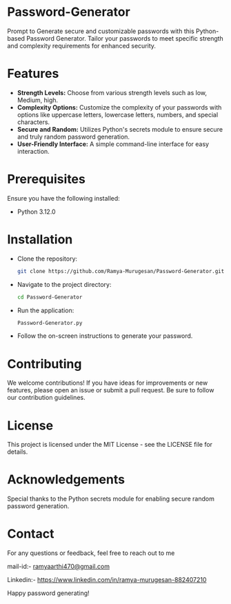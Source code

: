 

# Password-Generator
Prompt to Generate secure and customizable passwords with this Python-based Password Generator. Tailor your passwords to meet specific strength and complexity requirements for enhanced security.







# Features

- **Strength Levels:** Choose from various strength levels such as low, Medium, high.
- **Complexity Options:** Customize the complexity of your passwords with options like uppercase letters, lowercase letters, numbers, and special characters.
- **Secure and Random:** Utilizes Python's secrets module to ensure secure and truly random password generation.
- **User-Friendly Interface:** A simple command-line interface for easy interaction.
# Prerequisites

Ensure you have the following installed:

- Python 3.12.0

# Installation

- Clone the repository:

    ```bash
    git clone https://github.com/Ramya-Murugesan/Password-Generator.git
    ```

- Navigate to the project directory:

    ```bash
    cd Password-Generator
    ```
- Run the application:

    ```bash
    Password-Generator.py
    ```  
- Follow the on-screen instructions to generate your password.      
  
    
    
# Contributing

We welcome contributions! If you have ideas for improvements or new features, please open an issue or submit a pull request. Be sure to follow our contribution guidelines.
# License

This project is licensed under the MIT License - see the LICENSE file for details.
# Acknowledgements
 
Special thanks to the Python secrets module for enabling secure random password generation.


# Contact

For any questions or feedback, feel free to reach out to me

mail-id:- ramyaarthi470@gmail.com

Linkedin:- https://www.linkedin.com/in/ramya-murugesan-882407210

 Happy password generating!




